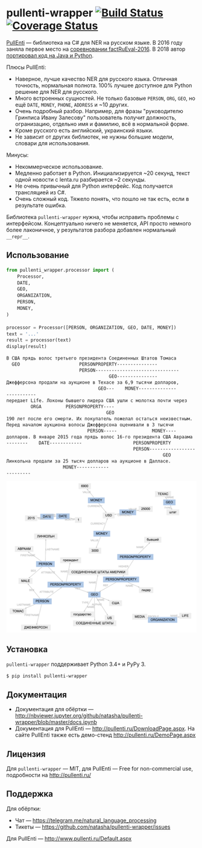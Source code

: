 # pullenti-wrapper [![Build Status](https://travis-ci.org/natasha/pullenti-wrapper.svg?branch=master)](https://travis-ci.org/natasha/pullenti-wrapper) [![Coverage Status](https://coveralls.io/repos/github/natasha/pullenti-wrapper/badge.svg?branch=master)](https://coveralls.io/github/natasha/pullenti-wrapper?branch=master)

[PullEnti](http://pullenti.ru/) — библиотека на C# для NER на русском языке. В 2016 году заняла первое место на [соревновании factRuEval-2016](https://github.com/dialogue-evaluation/factRuEval-2016). В 2018 автор [портировал код на Java и Python](https://habr.com/post/354942/).

Плюсы PullEnti:
- Наверное, лучше качество NER для русского языка. Отличная точность, нормальная полнота. 100% лучшее доступное для Python решение для NER для русского.
- Много встроенных сущностей. Не только базовые `PERSON`, `ORG`, `GEO`, но ещё `DATE`, `MONEY`, `PHONE`, `ADDRESS` и ~10 других.
- Очень подробный разбор. Например, для фразы "руководителю Гринписа Ивану Залесову" пользователь получит должность, огранизацию, отдельно имя и фамилию, всё в нормальной форме.
- Кроме русского есть английский, украинский языки.
- Не зависит от других библиотек, не нужны большие модели, словари для использования.

Минусы:
- Некоммерческое использование.
- Медленно работает в Python. Инициализируется ~20 секунд, текст одной новости с lenta.ru разбирается ~2 секунды.
- Не очень привычный для Python интерфейс. Код получается трансляцией из C#.
- Очень сложный код. Тяжело понять, что пошло не так есть, если в результате ошибка.

Библиотека `pullenti-wrapper` нужна, чтобы исправить проблемы с интерфейсом. Концептуально ничего не меняется, API просто немного более лаконичное, у результатов разбора добавлен нормальный `__repr__`.


## Использование

```python
from pullenti_wrapper.processor import (
    Processor,
    DATE,
    GEO,
    ORGANIZATION,
    PERSON,
    MONEY,
)

processor = Processor([PERSON, ORGANIZATION, GEO, DATE, MONEY])
text = '...'
result = processor(text)
display(result)
```
```
В США прядь волос третьего президента Соединенных Штатов Томаса 
  GEO                      PERSONPROPERTY---------------        
                           PERSON-------------------------------
                                      GEO---------------        
Джефферсона продали на аукционе в Техасе за 6,9 тысячи долларов, 
                                  GEO---    MONEY--------------  
-----------                                                      
передает Life. Локоны бывшего лидера США ушли с молотка почти через 
         ORGA         PERSONPROPERTY----                            
                                     GEO                            
190 лет после его смерти. Их покупатель пожелал остаться неизвестным. 
Перед началом аукциона волосы Джефферсона оценивали в 3 тысячи 
                              PERSON-----             MONEY----
долларов. В январе 2015 года прядь волос 16-го президента США Авраама 
--------    DATE------------                   PERSONPROPERTY         
                                               PERSON-----------------
                                                          GEO         
Линкольна продали за 25 тысяч долларов на аукционе в Далласе.
                     MONEY------------                       
---------                                                 

```
<img src="graph.png"/>


## Установка

`pullenti-wrapper` поддерживает Python 3.4+ и PyPy 3.

```bash
$ pip install pullenti-wrapper
```

## Документация

- Документация для обёртки — http://nbviewer.jupyter.org/github/natasha/pullenti-wrapper/blob/master/docs.ipynb
- Документация для PullEnti — http://pullenti.ru/DownloadPage.aspx. На сайте PullEnti также есть демо-стенд http://pullenti.ru/DemoPage.aspx

## Лицензия

Для `pullenti-wrapper` — MIT, для PullEnti — Free for non-commercial use, подробности на http://pullenti.ru/

## Поддержка

Для обёртки:
- Чат — https://telegram.me/natural_language_processing
- Тикеты — https://github.com/natasha/pullenti-wrapper/issues

Для PullEnti — http://www.pullenti.ru/Default.aspx
